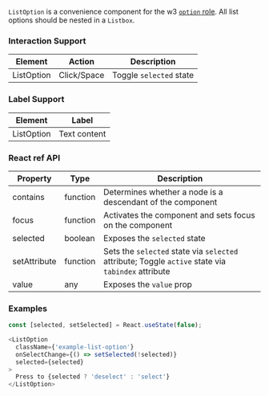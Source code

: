 `ListOption` is a convenience component for the w3 [`option` role](https://www.w3.org/WAI/PF/aria/roles#option).
All list options should be nested in a `Listbox`.

### Interaction Support

| Element | Action | Description |
| --- | --- | --- |
| ListOption | Click/Space | Toggle `selected` state |

### Label Support

| Element | Label |
| --- | --- |
| ListOption | Text content |

### React ref API

| Property | Type | Description |
| --- | --- | --- |
| contains | function | Determines whether a node is a descendant of the component |
| focus | function | Activates the component and sets focus on the component |
| selected | boolean | Exposes the `selected` state |
| setAttribute | function | Sets the `selected` state via `selected` attribute; Toggle `active` state via `tabindex` attribute |
| value | any | Exposes the `value` prop |

### Examples

```js
const [selected, setSelected] = React.useState(false);

<ListOption
  className={'example-list-option'}
  onSelectChange={() => setSelected(!selected)}
  selected={selected}
>
  Press to {selected ? 'deselect' : 'select'}
</ListOption>
```
